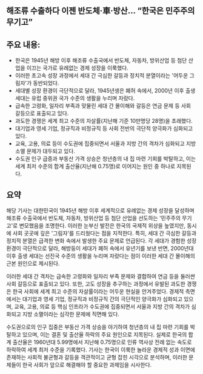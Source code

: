 ## 해조류 수출하다 이젠 반도체·車·방산… “한국은 민주주의 무기고”

## 주요 내용:
*   한국은 1945년 해방 이후 해조류 수출국에서 반도체, 자동차, 방위산업 등 첨단 산업을 이끄는 국가로 유례없는 경제 성장을 이룩했다.
*   이러한 초고속 성장 과정에서 세대 간 극심한 갈등과 정치적 분열이라는 '어두운 그림자'가 동반되었다.
*   세대별 성장 환경이 극단적으로 달라, 1945년생은 폐허 속에서, 2000년 이후 출생 세대는 유럽 중위권 국가 수준의 생활을 누리며 자랐다.
*   급속한 고령화, 일자리 부족과 맞물린 세대 간 몰이해와 갈등은 연금 문제 등 사회 갈등으로 표출되고 있다.
*   과도한 경쟁은 세계 최고 수준의 자살률(지난해 기준 10만명당 28명)을 초래했다.
*   대기업과 영세 기업, 정규직과 비정규직 등 사회 전반의 극단적 양극화가 심화되고 있다.
*   교육, 고용, 의료 등이 수도권에 집중되면서 서울과 지방 간의 격차가 심화되고 지방 소멸 문제가 대두되고 있다.
*   수도권 인구 급증과 부동산 가격 상승은 청년층의 내 집 마련 기회를 박탈하고, 이는 세계 최저 수준의 합계 출산율(지난해 0.75명)로 이어지는 원인 중 하나로 지목된다.

## 요약
해당 기사는 대한민국이 1945년 해방 이후 세계적으로 유례없는 경제 성장을 달성하며 해조류 수출국에서 반도체, 자동차, 방위산업 등 첨단 산업을 선도하는 '민주주의 무기고'로 변모했음을 조명한다. 이러한 눈부신 발전은 한국의 국제적 위상을 높였지만, 동시에 사회 곳곳에 깊은 '그림자'를 드리웠다는 점을 지적한다. 특히, 세대 간 극심한 갈등과 정치적 분열은 급격한 변화 속에서 발생한 주요 문제로 언급된다. 각 세대가 경험한 성장 환경이 극단적으로 달라, 해방둥이 세대가 폐허 속에서 유년기를 보낸 반면, 2000년대 이후 출생 세대는 선진국 수준의 생활을 누리며 자랐다는 점이 이러한 세대 간 몰이해의 근본 원인으로 제시된다.

이러한 세대 간 격차는 급속한 고령화와 일자리 부족 문제와 결합하여 연금 등을 둘러싼 사회 갈등으로 표출되고 있다. 또한, 고도 성장을 추구하는 과정에서 유발된 과도한 경쟁은 한국 사회에 세계 최고 수준의 자살률이라는 어두운 현실을 안겨주었다. 경제적 측면에서는 대기업과 영세 기업, 정규직과 비정규직 간의 극단적인 양극화가 심화되고 있으며, 교육, 고용, 의료 등 핵심 인프라가 수도권에 집중되면서 서울과 지방 간의 격차가 심화되고 지방 소멸이라는 심각한 문제에 직면해 있다.

수도권으로의 인구 집중은 부동산 가격 상승을 야기하여 청년층의 내 집 마련 기회를 박탈하고 있으며, 이는 결혼 및 출산율 하락의 주요 원인으로 지목된다. 실제로 한국의 합계 출산율은 1960년대 5.99명에서 지난해 0.75명으로 인류 역사상 전례 없는 속도로 하락하여 세계 최저 수준을 기록했다. 기사는 한국이 이룩한 놀라운 경제적 성과 이면에 존재하는 사회적 불균형과 갈등을 객관적이고 균형 잡힌 시각으로 분석하며, 이러한 문제들이 한국 사회가 앞으로 해결해야 할 중요한 과제임을 시사한다.